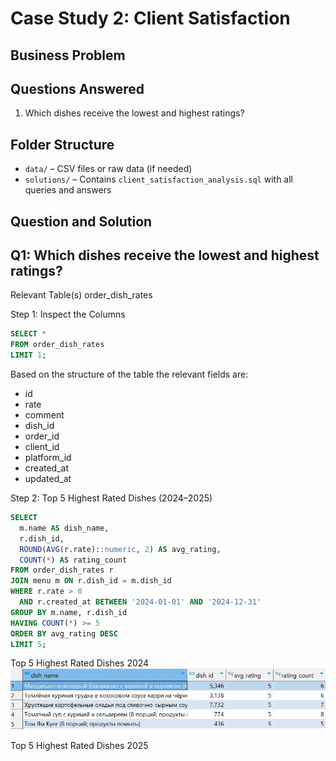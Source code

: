 # Case Study 2: Client Satisfaction

## Business Problem


## Questions Answered
1. Which dishes receive the lowest and highest ratings?

## Folder Structure
- `data/` – CSV files or raw data (if needed)
- `solutions/` – Contains `client_satisfaction_analysis.sql` with all queries and answers


## Question and Solution

## Q1: Which dishes receive the lowest and highest ratings?

Relevant Table(s)
order_dish_rates

Step 1: Inspect the Columns

```sql
SELECT * 
FROM order_dish_rates
LIMIT 1;
```

Based on the structure of the table the relevant fields are:
- id
- rate
- comment
- dish_id
- order_id
- client_id
- platform_id
- created_at
- updated_at


Step 2: Top 5 Highest Rated Dishes (2024–2025)

```sql
SELECT
  m.name AS dish_name,
  r.dish_id,
  ROUND(AVG(r.rate)::numeric, 2) AS avg_rating,
  COUNT(*) AS rating_count
FROM order_dish_rates r
JOIN menu m ON r.dish_id = m.dish_id
WHERE r.rate > 0
  AND r.created_at BETWEEN '2024-01-01' AND '2024-12-31'
GROUP BY m.name, r.dish_id
HAVING COUNT(*) >= 5
ORDER BY avg_rating DESC
LIMIT 5;
```

Top 5 Highest Rated Dishes 2024
![Top Rated Dishes](assets/top_dishes.jpg)


Top 5 Highest Rated Dishes 2025


